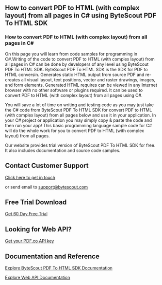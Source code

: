 ## How to convert PDF to HTML (with complex layout) from all pages in C# using ByteScout PDF To HTML SDK

### How to convert PDF to HTML (with complex layout) from all pages in C#

On this page you will learn from code samples for programming in C#.Writing of the code to convert PDF to HTML (with complex layout) from all pages in C# can be done by developers of any level using ByteScout PDF To HTML SDK. ByteScout PDF To HTML SDK is the SDK for PDF to HTML conversin. Generates static HTML output from source PDF and re-creates all visual layout, text positions, vector and raster drawings, images, and form elements. Generated HTML requires can be viewed in any Internet browser with no other software or plugins required. It can be used to convert PDF to HTML (with complex layout) from all pages using C#.

You will save a lot of time on writing and testing code as you may just take the C# code from ByteScout PDF To HTML SDK for convert PDF to HTML (with complex layout) from all pages below and use it in your application. In your C# project or application you may simply copy & paste the code and then run your app! This basic programming language sample code for C# will do the whole work for you to convert PDF to HTML (with complex layout) from all pages.

Our website provides trial version of ByteScout PDF To HTML SDK for free. It also includes documentation and source code samples.

## Contact Customer Support

[Click here to get in touch](https://bytescout.zendesk.com/hc/en-us/requests/new?subject=ByteScout%20PDF%20To%20HTML%20SDK%20Question)

or send email to [support@bytescout.com](mailto:support@bytescout.com?subject=ByteScout%20PDF%20To%20HTML%20SDK%20Question) 

## Free Trial Download

[Get 60 Day Free Trial](https://bytescout.com/download/web-installer?utm_source=github-readme)

## Looking for Web API? 

[Get your PDF.co API key](https://pdf.co/documentation/api?utm_source=github-readme)

## Documentation and Reference

[Explore ByteScout PDF To HTML SDK Documentation](https://bytescout.com/documentation/index.html?utm_source=github-readme)

[Explore Web API Documentation](https://pdf.co/documentation/api?utm_source=github-readme)